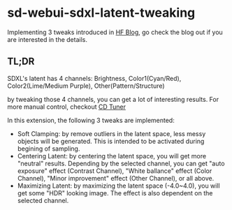 # sd-webui-sdxl-latent-tweaking

Implementing 3 tweaks introduced in [HF Blog](https://huggingface.co/blog/TimothyAlexisVass/explaining-the-sdxl-latent-space), go check the blog out if you are interested in the details.

## TL;DR

SDXL's latent has 4 channels: Brightness, Color1(Cyan/Red), Color2(Lime/Medium Purple), Other(Pattern/Structure)

by tweaking those 4 channels, you can get a lot of interesting results. For more manual control, checkout [CD Tuner](https://github.com/hako-mikan/sd-webui-cd-tuner)

In this extension, the following 3 tweaks are implemented:

- Soft Clamping: by remove outliers in the latent space, less messy objects will be generated. This is intended to be activated during begining of sampling.
- Centering Latent: by centering the latent space, you will get more "neutral" results. Depending by the selected channel, you can get "auto exposure" effect (Contrast Channel), "White ballance" effect (Color Channel), "Minor improvement" effect (Other Channel), or all above.
- Maximizing Latent: by maximizing the latent space (-4.0~4.0), you will get some "HDR" looking image. The effect is also dependent on the selected channel.
